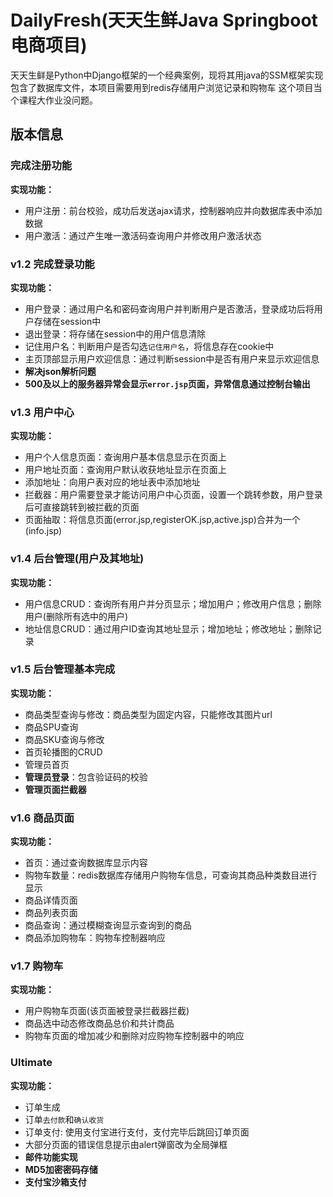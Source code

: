 # DailyFresh(天天生鲜Java Springboot电商项目)
天天生鲜是Python中Django框架的一个经典案例，现将其用java的SSM框架实现
包含了数据库文件，本项目需要用到redis存储用户浏览记录和购物车
这个项目当个课程大作业没问题。
## 版本信息

### 完成注册功能  
**实现功能：**
- 用户注册：前台校验，成功后发送ajax请求，控制器响应并向数据库表中添加数据
- 用户激活：通过产生唯一激活码查询用户并修改用户激活状态

### v1.2 完成登录功能
**实现功能：**
- 用户登录：通过用户名和密码查询用户并判断用户是否激活，登录成功后将用户存储在session中
- 退出登录：将存储在session中的用户信息清除
- 记住用户名：判断用户是否勾选`记住用户名`，将信息存在cookie中
- 主页顶部显示用户欢迎信息：通过判断session中是否有用户来显示欢迎信息
- **解决json解析问题**
- **500及以上的服务器异常会显示`error.jsp`页面，异常信息通过控制台输出**


### v1.3 用户中心
**实现功能：**
- 用户个人信息页面：查询用户基本信息显示在页面上
- 用户地址页面：查询用户默认收获地址显示在页面上
- 添加地址：向用户表对应的地址表中添加地址
- 拦截器：用户需要登录才能访问用户中心页面，设置一个跳转参数，用户登录后可直接跳转到被拦截的页面
- 页面抽取：将信息页面(error.jsp,registerOK.jsp,active.jsp)合并为一个(info.jsp)


### v1.4 后台管理(用户及其地址)
**实现功能：**
- 用户信息CRUD：查询所有用户并分页显示；增加用户；修改用户信息；删除用户(删除所有选中的用户)
- 地址信息CRUD：通过用户ID查询其地址显示；增加地址；修改地址；删除记录


### v1.5 后台管理基本完成
**实现功能：**
- 商品类型查询与修改：商品类型为固定内容，只能修改其图片url
- 商品SPU查询
- 商品SKU查询与修改
- 首页轮播图的CRUD
- 管理员首页
- **管理员登录**：包含验证码的校验
- **管理页面拦截器**


### v1.6 商品页面
**实现功能：**
- 首页：通过查询数据库显示内容
- 购物车数量：redis数据库存储用户购物车信息，可查询其商品种类数目进行显示
- 商品详情页面
- 商品列表页面
- 商品查询：通过模糊查询显示查询到的商品
- 商品添加购物车：购物车控制器响应


### v1.7 购物车
**实现功能：**
- 用户购物车页面(该页面被登录拦截器拦截)
- 商品选中动态修改商品总价和共计商品
- 购物车页面的增加减少和删除对应购物车控制器中的响应


### Ultimate
**实现功能：**
- 订单生成
- 订单`去付款`和`确认收货`
- 订单支付: 使用支付宝进行支付，支付完毕后跳回订单页面
- 大部分页面的错误信息提示由alert弹窗改为全局弹框
- **邮件功能实现**
- **MD5加密密码存储**
- **支付宝沙箱支付**
